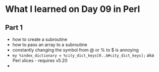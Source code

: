 # What I learned on Day 09 in Perl

## Part 1
- how to create a subroutine
- how to pass an array to a subroutine
- constantly changing the symbol from @ or % to $ is annoying
- ```my %index_dictionary = %city_dict_keys[0..$#city_dict_keys];``` aka Perl slices - requires v5.20
- 
